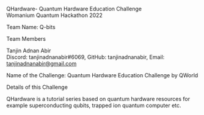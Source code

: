 QHardware- Quantum Hardware Education Challenge  
Womanium Quantum Hackathon 2022  

Team Name: Q-bits  

Team Members  

Tanjin Adnan Abir  
Discord: tanjinadnanabir#6069, GitHub: tanjinadnanabir, Email: tanjinadnanabir@gmail.com  

Name of the Challenge: Quantum Hardware Education Challenge by QWorld  

Details of this Challenge  

QHardware is a tutorial series based on quantum hardware resources for example superconducting qubits, trapped ion quantum computer etc. 
